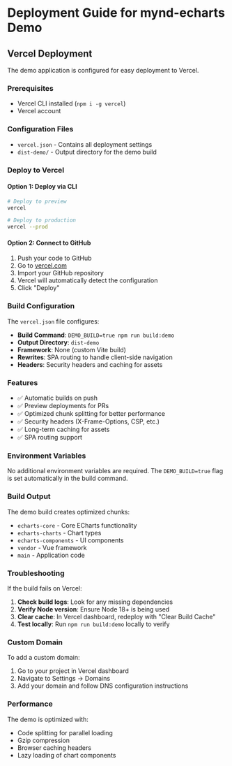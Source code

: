 # Deployment Guide for mynd-echarts Demo

## Vercel Deployment

The demo application is configured for easy deployment to Vercel.

### Prerequisites
- Vercel CLI installed (`npm i -g vercel`)
- Vercel account

### Configuration Files
- `vercel.json` - Contains all deployment settings
- `dist-demo/` - Output directory for the demo build

### Deploy to Vercel

#### Option 1: Deploy via CLI

```bash
# Deploy to preview
vercel

# Deploy to production
vercel --prod
```

#### Option 2: Connect to GitHub

1. Push your code to GitHub
2. Go to [vercel.com](https://vercel.com)
3. Import your GitHub repository
4. Vercel will automatically detect the configuration
5. Click "Deploy"

### Build Configuration

The `vercel.json` file configures:
- **Build Command**: `DEMO_BUILD=true npm run build:demo`
- **Output Directory**: `dist-demo`
- **Framework**: None (custom Vite build)
- **Rewrites**: SPA routing to handle client-side navigation
- **Headers**: Security headers and caching for assets

### Features

- ✅ Automatic builds on push
- ✅ Preview deployments for PRs
- ✅ Optimized chunk splitting for better performance
- ✅ Security headers (X-Frame-Options, CSP, etc.)
- ✅ Long-term caching for assets
- ✅ SPA routing support

### Environment Variables

No additional environment variables are required. The `DEMO_BUILD=true` flag is set automatically in the build command.

### Build Output

The demo build creates optimized chunks:
- `echarts-core` - Core ECharts functionality
- `echarts-charts` - Chart types
- `echarts-components` - UI components
- `vendor` - Vue framework
- `main` - Application code

### Troubleshooting

If the build fails on Vercel:

1. **Check build logs**: Look for any missing dependencies
2. **Verify Node version**: Ensure Node 18+ is being used
3. **Clear cache**: In Vercel dashboard, redeploy with "Clear Build Cache"
4. **Test locally**: Run `npm run build:demo` locally to verify

### Custom Domain

To add a custom domain:
1. Go to your project in Vercel dashboard
2. Navigate to Settings → Domains
3. Add your domain and follow DNS configuration instructions

### Performance

The demo is optimized with:
- Code splitting for parallel loading
- Gzip compression
- Browser caching headers
- Lazy loading of chart components
